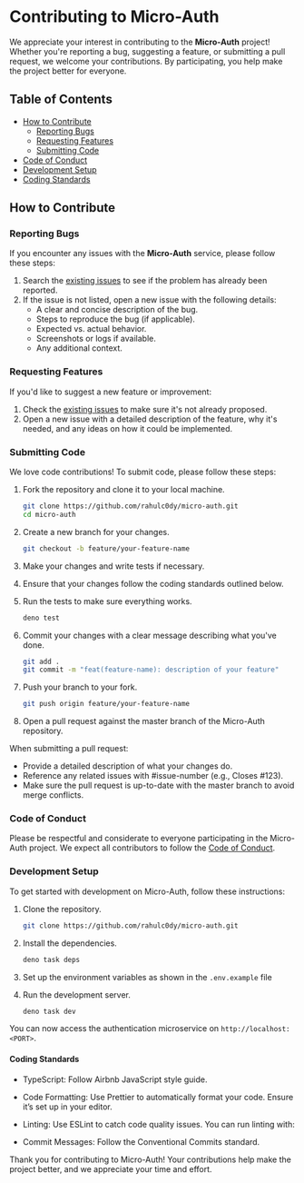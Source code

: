 # Contributing to Micro-Auth

We appreciate your interest in contributing to the **Micro-Auth** project! Whether you're reporting a bug, suggesting a
feature, or submitting a pull request, we welcome your contributions. By participating, you help make the project better
for everyone.

## Table of Contents

- [How to Contribute](#how-to-contribute)
  - [Reporting Bugs](#reporting-bugs)
  - [Requesting Features](#requesting-features)
  - [Submitting Code](#submitting-code)
- [Code of Conduct](#code-of-conduct)
- [Development Setup](#development-setup)
- [Coding Standards](#coding-standards)

## How to Contribute

### Reporting Bugs

If you encounter any issues with the **Micro-Auth** service, please follow these steps:

1. Search the [existing issues](https://github.com/rahulc0dy/micro-auth/issues) to see if the problem has already been
   reported.
2. If the issue is not listed, open a new issue with the following details:
   - A clear and concise description of the bug.
   - Steps to reproduce the bug (if applicable).
   - Expected vs. actual behavior.
   - Screenshots or logs if available.
   - Any additional context.

### Requesting Features

If you'd like to suggest a new feature or improvement:

1. Check the [existing issues](https://github.com/rahulc0dy/micro-auth/issues) to make sure it's not already proposed.
2. Open a new issue with a detailed description of the feature, why it's needed, and any ideas on how it could be
   implemented.

### Submitting Code

We love code contributions! To submit code, please follow these steps:

1. Fork the repository and clone it to your local machine.

   ```bash
   git clone https://github.com/rahulc0dy/micro-auth.git
   cd micro-auth
   ```

2. Create a new branch for your changes.

   ```bash
   git checkout -b feature/your-feature-name
   ```

3. Make your changes and write tests if necessary.

4. Ensure that your changes follow the coding standards outlined below.

5. Run the tests to make sure everything works.

   ```bash
   deno test
   ```

6. Commit your changes with a clear message describing what you've done.

   ```bash
   git add .
   git commit -m "feat(feature-name): description of your feature"
   ```

7. Push your branch to your fork.

   ```bash
   git push origin feature/your-feature-name
   ```

8. Open a pull request against the master branch of the Micro-Auth repository.

When submitting a pull request:

- Provide a detailed description of what your changes do.
- Reference any related issues with #issue-number (e.g., Closes #123).
- Make sure the pull request is up-to-date with the master branch to avoid merge conflicts.

### Code of Conduct

Please be respectful and considerate to everyone participating in the Micro-Auth project. We expect all contributors to
follow the [Code of Conduct](https://github.com/rahulc0dy/micro-auth/blob/master/.github/CODE_OF_CONDUCT.md).

### Development Setup

To get started with development on Micro-Auth, follow these instructions:

1. Clone the repository.

   ```bash
   git clone https://github.com/rahulc0dy/micro-auth.git
   ```

2. Install the dependencies.

   ```bash
   deno task deps
   ```

3. Set up the environment variables as shown in the `.env.example` file

4. Run the development server.

   ```bash
   deno task dev
   ```

You can now access the authentication microservice on `http://localhost:<PORT>`.

#### Coding Standards

- TypeScript: Follow Airbnb JavaScript style guide.

- Code Formatting: Use Prettier to automatically format your code. Ensure it’s set up in your editor.

- Linting: Use ESLint to catch code quality issues. You can run linting with:

- Commit Messages: Follow the Conventional Commits standard.

Thank you for contributing to Micro-Auth! Your contributions help make the project better, and we appreciate your time
and effort.
